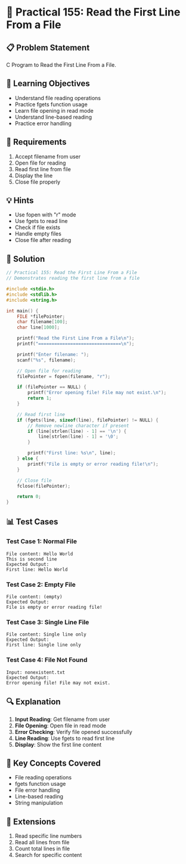 # 🎯 Practical 155: Read the First Line From a File

## 📋 Problem Statement

C Program to Read the First Line From a File.

## 🎯 Learning Objectives

- Understand file reading operations
- Practice fgets function usage
- Learn file opening in read mode
- Understand line-based reading
- Practice error handling

## 📝 Requirements

1. Accept filename from user
2. Open file for reading
3. Read first line from file
4. Display the line
5. Close file properly

## 💡 Hints

- Use fopen with "r" mode
- Use fgets to read line
- Check if file exists
- Handle empty files
- Close file after reading

## 🔧 Solution

```c
// Practical 155: Read the First Line From a File
// Demonstrates reading the first line from a file

#include <stdio.h>
#include <stdlib.h>
#include <string.h>

int main() {
    FILE *filePointer;
    char filename[100];
    char line[1000];

    printf("Read the First Line From a File\n");
    printf("===============================\n");

    printf("Enter filename: ");
    scanf("%s", filename);

    // Open file for reading
    filePointer = fopen(filename, "r");

    if (filePointer == NULL) {
        printf("Error opening file! File may not exist.\n");
        return 1;
    }

    // Read first line
    if (fgets(line, sizeof(line), filePointer) != NULL) {
        // Remove newline character if present
        if (line[strlen(line) - 1] == '\n') {
            line[strlen(line) - 1] = '\0';
        }

        printf("First line: %s\n", line);
    } else {
        printf("File is empty or error reading file!\n");
    }

    // Close file
    fclose(filePointer);

    return 0;
}
```

## 📊 Test Cases

### Test Case 1: Normal File
```
File content: Hello World
This is second line
Expected Output:
First line: Hello World
```

### Test Case 2: Empty File
```
File content: (empty)
Expected Output:
File is empty or error reading file!
```

### Test Case 3: Single Line File
```
File content: Single line only
Expected Output:
First line: Single line only
```

### Test Case 4: File Not Found
```
Input: nonexistent.txt
Expected Output:
Error opening file! File may not exist.
```

## 🔍 Explanation

1. **Input Reading**: Get filename from user
2. **File Opening**: Open file in read mode
3. **Error Checking**: Verify file opened successfully
4. **Line Reading**: Use fgets to read first line
5. **Display**: Show the first line content

## 🎯 Key Concepts Covered

- File reading operations
- fgets function usage
- File error handling
- Line-based reading
- String manipulation

## 🚀 Extensions

1. Read specific line numbers
2. Read all lines from file
3. Count total lines in file
4. Search for specific content